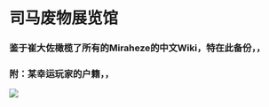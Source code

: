 # 司马废物展览馆
### 鉴于崔大佐橄榄了所有的Miraheze的中文Wiki，特在此备份，，
### 附：某幸运玩家的户籍，，
![](https://github.com/Xiaozhan-sb/simafive/raw/master/photo_2020-09-05_16-53-18.jpg)
